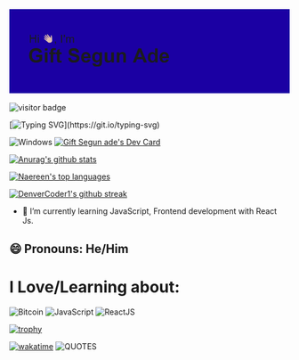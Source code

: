 
<img src='header.png' alt='intro-header'>

![visitor badge](https://visitor-badge.glitch.me/badge?page_id=giftade.visitor-badge)

<!--
**giftade/giftade** is a ✨ _special_ ✨ repository because its `README.md` (this file) appears on your GitHub profile.
[![Typing SVG](https://readme-typing-svg.herokuapp.com/?lines=First+line+of+text;Second+line+of+text)](https://git.io/typing-svg)
Here are some ideas to get you started:

- 🔭 I’m currently working on ...
- 🌱 I’m currently learning ...
- 👯 I’m looking to collaborate on ...
- 🤔 I’m looking for help with ...
- 💬 Ask me about ...
- 📫 How to reach me: ...
##😄 Pronouns: he/him
- ⚡ Fun fact: ...
-->
[![Typing SVG](https://readme-typing-svg.herokuapp.com?font=Fira+Code&duration=3000&pause=1000&color=2418F7&width=500&height=100&lines=Hi%2C+I'm+Segun+%F0%9F%98%87;I'm+a+frontend+developer+%F0%9F%98%81;I+use+JavaScript+a+lot++%F0%9F%91%8A%F0%9F%92%9B;and+React+too+%F0%9F%91%8C+%F0%9F%92%99%F0%9F%92%9B;I+want+to+be+a........;Blockchain+developer+%F0%9F%99%88;And+if+you're+wondering........;Blue+is+my+favorite+colour.)](https://git.io/typing-svg)

![Windows](https://img.shields.io/badge/Windows-0078D6?style=for-the-badge&logo=windows&logoColor=white)
<a href="https://app.daily.dev/giftsegunade"><img src="https://api.daily.dev/devcards/8833fa2c69414f72b7a92b4b46ce396b.png?r=t2j" width="400" alt="Gift Segun ade's Dev Card"/></a>

[![Anurag's github stats](https://github-readme-stats.vercel.app/api?username=giftade&theme=blue-green)](https://github.com/anuraghazra/github-readme-stats)

[![Naereen's top languages](https://github-readme-stats.vercel.app/api/top-langs/?username=giftade&theme=blue-green)](https://github.com/anuraghazra/github-readme-stats)

[![DenverCoder1's github streak](https://github-readme-streak-stats.herokuapp.com/?user=giftade&theme=blue-green)](https://github.com/DenverCoder1/github-readme-streak-stats)

- 🌱 I’m currently learning JavaScript, Frontend development with React Js.

## 😄 Pronouns: He/Him

# I Love/Learning about:
![Bitcoin](https://img.shields.io/badge/Bitcoin-000?style=for-the-badge&logo=bitcoin&logoColor=white)
![JavaScript](https://img.shields.io/badge/javascript-%23323330.svg?style=for-the-badge&logo=javascript&logoColor=%23F7DF1E)
![ReactJS](https://img.shields.io/badge/node.js-6DA55F?style=for-the-badge&logo=react.js&logoColor=white)

[![trophy](https://github-profile-trophy.vercel.app/?username=giftade)](https://github.com/ryo-ma/github-profile-trophy)

[![wakatime](https://wakatime.com/badge/user/ad83083a-6ceb-4052-accc-986f394d84d4.svg)](https://wakatime.com/@ad83083a-6ceb-4052-accc-986f394d84d4)
![QUOTES](https://quotier.vercel.app/quote)


